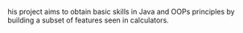 his project aims to obtain basic skills in Java and OOPs principles by building a subset of features seen in calculators.
